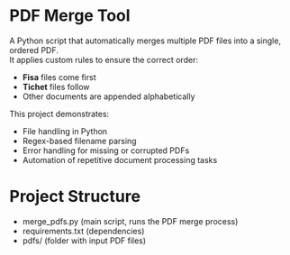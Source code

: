 # PDF Merge Tool

A Python script that automatically merges multiple PDF files into a single, ordered PDF.  
It applies custom rules to ensure the correct order:
- **Fisa** files come first
- **Tichet** files follow
- Other documents are appended alphabetically

This project demonstrates:
- File handling in Python
- Regex-based filename parsing
- Error handling for missing or corrupted PDFs
- Automation of repetitive document processing tasks

# Project Structure
- merge_pdfs.py       (main script, runs the PDF merge process)
- requirements.txt    (dependencies)
- pdfs/               (folder with input PDF files)
